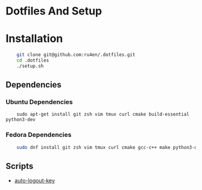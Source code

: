 #  Dotfiles And Setup

# Installation

```bash
    git clone git@github.com:ru4en/.dotfiles.git
    cd .dotfiles
    ./setup.sh
```

## Dependencies

### Ubuntu Dependencies
```
    sudo apt-get install git zsh vim tmux curl cmake build-essential python3-dev
```

### Fedora Dependencies
```bash
    sudo dnf install git zsh vim tmux curl cmake gcc-c++ make python3-devel
```

## Scripts
- [auto-logout-key](https://github.com/ru4en/.dotfiles/tree/main/scripts/auto-logout-key)
